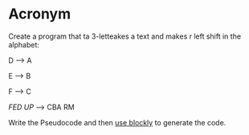 # Acronym

Create a program that ta 3-letteakes a text and makes r left shift in the alphabet:

D --> A

E --> B

F --> C

*FED UP* --> CBA RM

Write the Pseudocode and then [use blockly](https://blockly-demo.appspot.com/static/demos/code/index.html) to generate the code.
